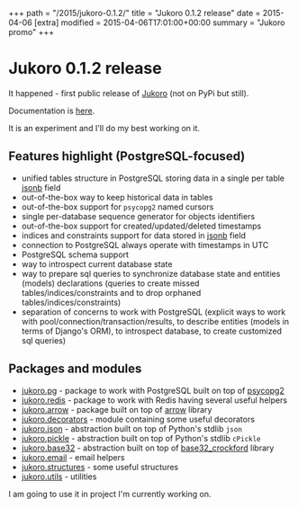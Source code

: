 +++
path = "/2015/jukoro-0.1.2/"
title = "Jukoro 0.1.2 release"
date = 2015-04-06
[extra]
modified = 2015-04-06T17:01:00+00:00
summary = "Jukoro promo"
+++
# Jukoro 0.1.2 release


It happened - first public release of [Jukoro][jukoro] (not on PyPi but still).

Documentation is [here](https://ysegorov.github.io/jukoro).

It is an experiment and I'll do my best working on it.

## Features highlight (PostgreSQL-focused)

- unified tables structure in PostgreSQL storing data in a single per
  table [jsonb][jsonb] field
- out-of-the-box way to keep historical data in tables
- out-of-the-box support for ``psycopg2`` named cursors
- single per-database sequence generator for objects identifiers
- out-of-the-box support for created/updated/deleted timestamps
- indices and constraints support for data stored in [jsonb][jsonb] field
- connection to PostgreSQL always operate with timestamps in UTC
- PostgreSQL schema support
- way to introspect current database state
- way to prepare sql queries to synchronize database state and entities
  (models) declarations (queries to create missed tables/indices/constraints
  and to drop orphaned tables/indices/constraints)
- separation of concerns to work with PostgreSQL (explicit ways to work with
  pool/connection/transaction/results,
  to describe entities (models in terms of Django's ORM),
  to introspect database,
  to create customized sql queries)

## Packages and modules

- [jukoro.pg](http://ysegorov.github.io/jukoro/jukoro.pg.html) -
  package to work with PostgreSQL built on top of
  [psycopg2](http://initd.org/psycopg/docs/)
- [jukoro.redis](http://ysegorov.github.io/jukoro/jukoro.redis.html) -
  package to work with Redis having several useful helpers
- [jukoro.arrow](http://ysegorov.github.io/jukoro/jukoro.arrow.html) -
  package built on top of [arrow](http://crsmithdev.com/arrow/) library
- [jukoro.decorators](http://ysegorov.github.io/jukoro/jukoro.html#module-jukoro.decorators) - 
  module containing some useful decorators
- [jukoro.json](http://ysegorov.github.io/jukoro/jukoro.html#module-jukoro.json) -
  abstraction built on top of Python's stdlib ``json``
- [jukoro.pickle](http://ysegorov.github.io/jukoro/jukoro.html#module-jukoro.pickle) -
  abstraction built on top of Python's stdlib ``cPickle``
- [jukoro.base32](http://ysegorov.github.io/jukoro/jukoro.html#module-jukoro.base32) -
  abstraction built on top of [base32_crockford](https://github.com/jbittel/base32-crockford)
  library
- [jukoro.email](http://ysegorov.github.io/jukoro/jukoro.html#module-jukoro.email) -
  email helpers
- [jukoro.structures](http://ysegorov.github.io/jukoro/jukoro.html#module-jukoro.structures) -
  some useful structures
- [jukoro.utils](http://ysegorov.github.io/jukoro/jukoro.html#module-jukoro.utils) -
  utilities

I am going to use it in project I'm currently working on.


[jukoro]: https://github.com/ysegorov/jukoro.git
[jsonb]: http://www.postgresql.org/docs/9.4/static/datatype-json.html
